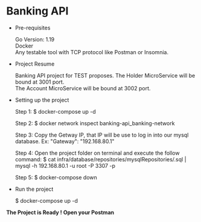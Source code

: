 # Banking API

- Pre-requisites
  
  Go Version: 1.19 <br>
  Docker <br>
  Any testable tool with TCP protocol like Postman or Insomnia.

- Project Resume

  Banking API project for TEST proposes.
  The Holder MicroService will be bound at 3001 port.  
  The Account MicroService will be bound at 3002 port.

- Setting up the project

  Step 1: $ docker-compose up -d

  Step 2: $ docker network inspect banking-api_banking-network
    
  Step 3: Copy the Getway IP, that IP will be use to log in into our mysql database. Ex: "Gateway": "192.168.80.1"

  Step 4: Open the project folder on terminal and execute the follow command: $ cat infra/database/repositories/mysqlRepositories/.sql | mysql -h 192.168.80.1 -u root -P 3307 -p

  Step 5: $ docker-compose down

- Run the project

  $ docker-compose up -d

<b>The Project is Ready ! Open your Postman</b>


